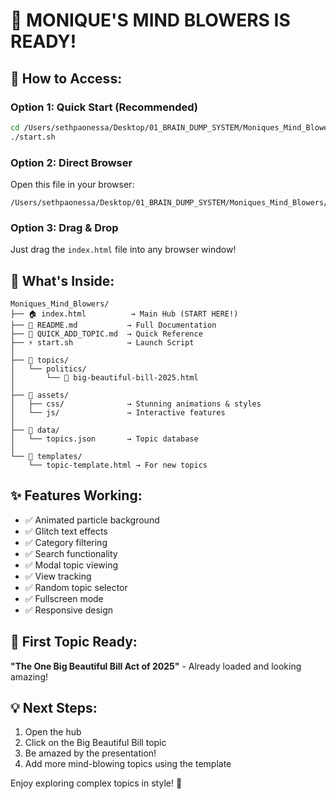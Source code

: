 # 🎉 MONIQUE'S MIND BLOWERS IS READY!

## 🚀 How to Access:

### Option 1: Quick Start (Recommended)
```bash
cd /Users/sethpaonessa/Desktop/01_BRAIN_DUMP_SYSTEM/Moniques_Mind_Blowers
./start.sh
```

### Option 2: Direct Browser
Open this file in your browser:
```
/Users/sethpaonessa/Desktop/01_BRAIN_DUMP_SYSTEM/Moniques_Mind_Blowers/index.html
```

### Option 3: Drag & Drop
Just drag the `index.html` file into any browser window!

## 📁 What's Inside:

```
Moniques_Mind_Blowers/
├── 🏠 index.html          → Main Hub (START HERE!)
├── 📝 README.md           → Full Documentation
├── 🚀 QUICK_ADD_TOPIC.md  → Quick Reference
├── ⚡ start.sh            → Launch Script
│
├── 📂 topics/
│   └── politics/
│       └── 📄 big-beautiful-bill-2025.html
│
├── 🎨 assets/
│   ├── css/              → Stunning animations & styles
│   └── js/               → Interactive features
│
├── 💾 data/
│   └── topics.json       → Topic database
│
└── 🔧 templates/
    └── topic-template.html → For new topics
```

## ✨ Features Working:

- ✅ Animated particle background
- ✅ Glitch text effects
- ✅ Category filtering
- ✅ Search functionality  
- ✅ Modal topic viewing
- ✅ View tracking
- ✅ Random topic selector
- ✅ Fullscreen mode
- ✅ Responsive design

## 🎯 First Topic Ready:
**"The One Big Beautiful Bill Act of 2025"** - Already loaded and looking amazing!

## 💡 Next Steps:
1. Open the hub
2. Click on the Big Beautiful Bill topic
3. Be amazed by the presentation!
4. Add more mind-blowing topics using the template

Enjoy exploring complex topics in style! 🌟